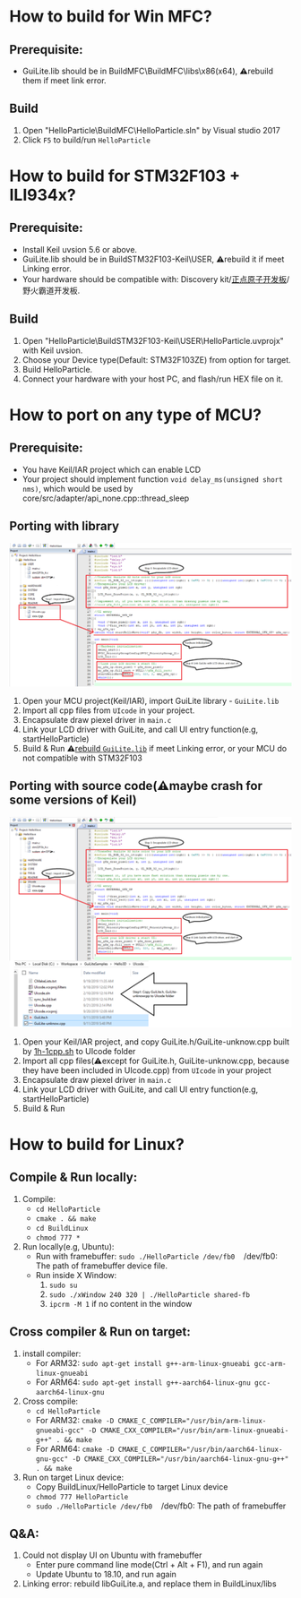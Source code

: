 # How to build for Win MFC?
## Prerequisite:
- GuiLite.lib should be in BuildMFC\BuildMFC\libs\x86(x64), ⚠️rebuild them if meet link error.

## Build
1. Open "HelloParticle\BuildMFC\HelloParticle.sln" by Visual studio 2017
2. Click `F5` to build/run `HelloParticle`

# How to build for STM32F103 + ILI934x?
## Prerequisite:
- Install Keil uvsion 5.6 or above.
- GuiLite.lib should be in BuildSTM32F103-Keil\USER, ⚠️rebuild it if meet Linking error.
- Your hardware should be compatible with: Discovery kit/[正点原子开发板](https://item.taobao.com/item.htm?spm=a230r.1.14.20.17b441b9u49Ujg&id=582084489839&ns=1&abbucket=7#detail)/野火霸道开发板.
## Build
1. Open "HelloParticle\BuildSTM32F103-Keil\USER\HelloParticle.uvprojx" with Keil uvsion.
2. Choose your Device type(Default: STM32F103ZE) from option for target.
3. Build HelloParticle.
4. Connect your hardware with your host PC, and flash/run HEX file on it.

# How to port on any type of MCU?
## Prerequisite:
- You have Keil/IAR project which can enable LCD
- Your project should implement function `void delay_ms(unsigned short nms)`, which would be used by core/src/adapter/api_none.cpp::thread_sleep

## Porting with library
![HowToPorting](../doc/HowToPorting.png)
1. Open your MCU project(Keil/IAR), import GuiLite library - `GuiLite.lib`
2. Import all cpp files from `UIcode` in your project.
3. Encapsulate draw piexel driver in `main.c`
4. Link your LCD driver with GuiLite, and call UI entry function(e.g, startHelloParticle)
5. Build & Run ⚠️[rebuild `GuiLite.lib`](https://github.com/idea4good/GuiLite/blob/master/doc/HowToBuild.md) if meet Linking error, or your MCU do not compatible with STM32F103

## Porting with source code(⚠️maybe crash for some versions of Keil)
![HowToPorting](../doc/HowToPorting-1h1cpp.png)
1. Open your Keil/IAR project, and copy GuiLite.h/GuiLite-unknow.cpp built by [1h-1cpp.sh](https://github.com/idea4good/GuiLite/blob/master/doc/HowToBuild.md#option-2-header--source) to UIcode folder
2. Import all cpp files(⚠️except for GuiLite.h, GuiLite-unknow.cpp, because they have been included in UIcode.cpp) from `UIcode` in your project
3. Encapsulate draw piexel driver in `main.c`
4. Link your LCD driver with GuiLite, and call UI entry function(e.g, startHelloParticle)
5. Build & Run

# How to build for Linux?
## Compile & Run locally:
1. Compile:
    - `cd HelloParticle`
    - `cmake . && make`
    - `cd BuildLinux`
    - `chmod 777 *`
2. Run locally(e.g, Ubuntu):
    - Run with framebuffer: `sudo ./HelloParticle /dev/fb0`&nbsp;&nbsp;&nbsp;&nbsp;/dev/fb0: The path of framebuffer device file.
    - Run inside X Window:
        1. `sudo su`
        2. `sudo ./xWindow 240 320 | ./HelloParticle shared-fb`
        3. `ipcrm -M 1` if no content in the window

## Cross compiler & Run on target:
1. install compiler:
    - For ARM32: `sudo apt-get install g++-arm-linux-gnueabi gcc-arm-linux-gnueabi`
    - For ARM64: `sudo apt-get install g++-aarch64-linux-gnu gcc-aarch64-linux-gnu`
2. Cross compile:
    - `cd HelloParticle`
    - For ARM32: `cmake -D CMAKE_C_COMPILER="/usr/bin/arm-linux-gnueabi-gcc" -D CMAKE_CXX_COMPILER="/usr/bin/arm-linux-gnueabi-g++" . && make`
    - For ARM64: `cmake -D CMAKE_C_COMPILER="/usr/bin/aarch64-linux-gnu-gcc" -D CMAKE_CXX_COMPILER="/usr/bin/aarch64-linux-gnu-g++" . && make`
3. Run on target Linux device:
    - Copy BuildLinux/HelloParticle to target Linux device
    - `chmod 777 HelloParticle`
    - `sudo ./HelloParticle /dev/fb0`&nbsp;&nbsp;&nbsp;&nbsp;/dev/fb0: The path of framebuffer

## Q&A:
1. Could not display UI on Ubuntu with framebuffer
    - Enter pure command line mode(Ctrl + Alt + F1), and run again
    - Update Ubuntu to 18.10, and run again
2. Linking error: rebuild libGuiLite.a, and replace them in BuildLinux/libs

